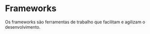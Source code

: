 # Frameworks

Os frameworks são ferramentas de trabalho que facilitam e agilizam o desenvolvimento.
